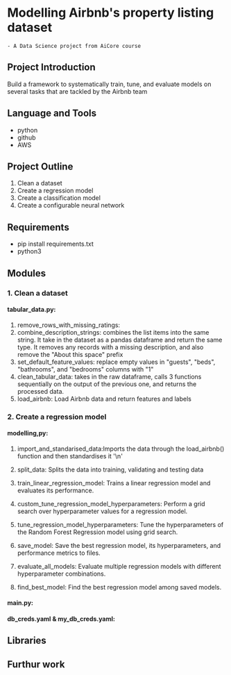 
#  Modelling Airbnb's property listing dataset
    - A Data Science project from AiCore course

## Project Introduction
Build a framework to systematically train, tune, and evaluate models on several tasks that are tackled by the Airbnb team

## Language and Tools
- python
- github
- AWS

## Project Outline
1. Clean a dataset
2. Create a regression model
3. Create a classification model
4. Create a configurable neural network


## Requirements
- pip install requirements.txt
- python3 

## Modules

### 1. Clean a dataset
#### tabular_data.py: 
1. remove_rows_with_missing_ratings:
2. combine_description_strings: combines the list items into the same string. It take in the dataset as a pandas dataframe and return the same type. It removes any records with a missing description, and also remove the "About this space" prefix
3. set_default_feature_values: replace empty values in "guests", "beds", "bathrooms", and "bedrooms" columns with "1"
4. clean_tabular_data: takes in the raw dataframe, calls 3 functions sequentially on the output of the previous one, and returns the processed data.
5. load_airbnb: Load Airbnb data and return features and labels

### 2. Create a regression model
#### modelling,py:
1. import_and_standarised_data:Imports the data through the load_airbnb() function and then standardises it
'\n'
2. split_data: Splits the data into training, validating and testing data
3. train_linear_regression_model: Trains a linear regression model and evaluates its performance.

4. custom_tune_regression_model_hyperparameters: Perform a grid search over hyperparameter values for a regression model.
5. tune_regression_model_hyperparameters: Tune the hyperparameters of the Random Forest Regression model using grid search.
6. save_model: Save the best regression model, its hyperparameters, and performance metrics to files.
7. evaluate_all_models: Evaluate multiple regression models with different hyperparameter combinations.
8. find_best_model: Find the best regression model among saved models.


#### 

#### main.py:

#### db_creds.yaml & my_db_creds.yaml:



## Libraries


## Furthur work
